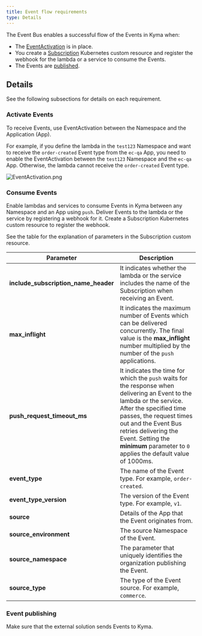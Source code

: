 ```yaml
---
title: Event flow requirements
type: Details
---
```


The Event Bus enables a successful flow of the Events in Kyma when:

- The [EventActivation](#details-event-flow-requirements-activate-events) is in place.
- You create a [Subscription](#details-event-flow-requirements-consume-events) Kubernetes custom resource and register the webhook for the lambda or a service to consume the Events.
- The Events are [published](#details-event-flow-requirements-event-publishing).

## Details

See the following subsections for details on each requirement.

### Activate Events

To receive Events, use EventActivation between the Namespace and the Application (App).

For example, if you define the lambda in the `test123` Namespace and want to receive the `order-created` Event type from the `ec-qa` App, you need to enable the EventActivation between the `test123` Namespace and the `ec-qa` App. Otherwise, the lambda cannot receive the `order-created` Event type.

![EventActivation.png](./assets/event-activation.png)

### Consume Events

Enable lambdas and services to consume Events in Kyma between any Namespace and an App using `push`. Deliver Events to the lambda or the service by registering a webhook for it. Create a Subscription Kubernetes custom resource to register the webhook.

See the table for the explanation of parameters in the Subscription custom resource.

| Parameter | Description |
|----------------|------|
| **include_subscription_name_header** | It indicates whether the lambda or the service includes the name of the Subscription when receiving an Event. |
| **max_inflight** | It indicates the maximum number of Events which can be delivered concurrently. The final value is the **max_inflight** number multiplied by the number of the `push` applications. |
| **push_request_timeout_ms** | It indicates the time for which the `push` waits for the response when delivering an Event to the lambda or the service. After the specified time passes, the request times out and the Event Bus retries delivering the Event. Setting the **minimum** parameter to `0` applies the default value of 1000ms. |
| **event_type** | The name of the Event type. For example, `order-created`.|
| **event_type_version** | The version of the Event type. For example, `v1`. |
| **source** | Details of the App that the Event originates from. |
| **source_environment** | The source Namespace of the Event. |
| **source_namespace** | The parameter that uniquely identifies the organization publishing the Event. |
| **source_type** | The type of the Event source. For example, `commerce`. |

### Event publishing

Make sure that the external solution sends Events to Kyma.
